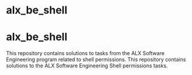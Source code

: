 # alx_be_shell

# alx_be_shell

This repository contains solutions to tasks from the ALX Software Engineering program related to shell permissions.
This repository contains solutions to the ALX Software Engineering Shell permissions tasks.
